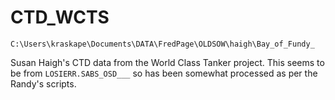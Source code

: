 CTD_WCTS
========
`C:\Users\kraskape\Documents\DATA\FredPage\OLDSOW\haigh\Bay_of_Fundy_`

Susan Haigh's CTD data from the World Class Tanker project. This seems to be from `LOSIERR.SABS_OSD___` so has been somewhat processed as per the Randy's scripts.
